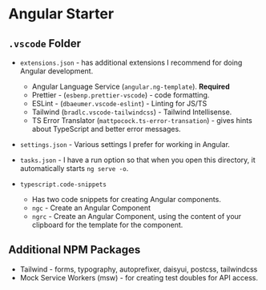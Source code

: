 # Angular Starter

## `.vscode` Folder

- `extensions.json` - has additional extensions I recommend for doing Angular development.

  - Angular Language Service (`angular.ng-template`). **Required**
  - Prettier - (`esbenp.prettier-vscode`) - code formatting.
  - ESLint - (`dbaeumer.vscode-eslint`) - Linting for JS/TS
  - Tailwind (`bradlc.vscode-tailwindcss`) - Tailwind Intellisense.
  - TS Error Translator (`mattpocock.ts-error-transation`) - gives hints about TypeScript and better error messages.

- `settings.json` - Various settings I prefer for working in Angular.

- `tasks.json` - I have a run option so that when you open this directory, it automatically starts `ng serve -o`.

- `typescript.code-snippets`
  - Has two code snippets for creating Angular components.
  - `ngc` - Create an Angular Component
  - `ngrc` - Create an Angular Component, using the content of your clipboard for the template for the component.

## Additional NPM Packages

- Tailwind - forms, typography, autoprefixer, daisyui, postcss, tailwindcss
- Mock Service Workers (msw) - for creating test doubles for API access.

